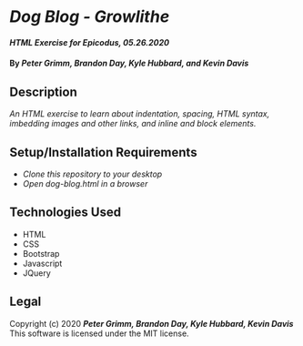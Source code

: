 # _Dog Blog - Growlithe_

#### _HTML Exercise for Epicodus, 05.26.2020_

#### By _**Peter Grimm, Brandon Day, Kyle Hubbard, and Kevin Davis**_

## Description

_An HTML exercise to learn about indentation, spacing, HTML syntax, imbedding images and other links, and inline and block elements._

## Setup/Installation Requirements

* _Clone this repository to your desktop_
* _Open dog-blog.html in a browser_

## Technologies Used

* HTML
* CSS
* Bootstrap
* Javascript
* JQuery

## Legal

Copyright (c) 2020 **_Peter Grimm, Brandon Day, Kyle Hubbard, Kevin Davis_**
This software is licensed under the MIT license.